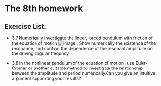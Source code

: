 # The 8th homework

## Exercise List:
- 3.7 Numerically investigate the linear, forced pendulum with friction of the equation of motion
![image](img/missile1.png)
, Show numerically the existence of the resonance, and confirm the dependence of the resonant amplitude on the driving angular frequncy

- 3.8 In the nonlinear pendulum of the equation of motion
, use Euler-Cromer or another suitable method to investigate the relationship between the amplitude and period numerically.Can you give an intuitive argument supporting your results?


